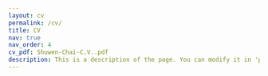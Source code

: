 ```yaml
---
layout: cv
permalink: /cv/
title: CV
nav: true
nav_order: 4
cv_pdf: Shuwen-Chai-C.V..pdf
description: This is a description of the page. You can modify it in 'pages/_cv.md'. You can also change or remove the top pdf download button.
---
```

